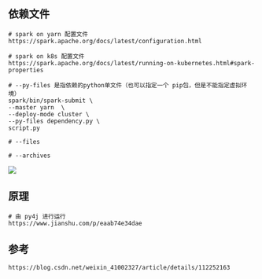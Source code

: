 ## 依赖文件

```
# spark on yarn 配置文件
https://spark.apache.org/docs/latest/configuration.html

# spark on k8s 配置文件
https://spark.apache.org/docs/latest/running-on-kubernetes.html#spark-properties

# --py-files 是指依赖的python单文件（也可以指定一个 pip包，但是不能指定虚拟环境）
spark/bin/spark-submit \
--master yarn  \
--deploy-mode cluster \
--py-files dependency.py \
script.py

# --files

# --archives

```

![](https://obsidian-foveagge.oss-cn-beijing.aliyuncs.com/blog/x7uNad.png)

## 原理

```
# 由 py4j 进行运行
https://www.jianshu.com/p/eaab74e34dae
```

## 参考

```
https://blog.csdn.net/weixin_41002327/article/details/112252163
```